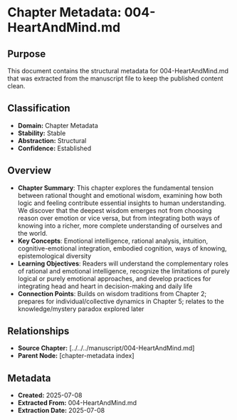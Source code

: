 # Chapter Metadata: 004-HeartAndMind.md

## Purpose
This document contains the structural metadata for 004-HeartAndMind.md that was extracted from the manuscript file to keep the published content clean.

## Classification
- **Domain:** Chapter Metadata
- **Stability:** Stable
- **Abstraction:** Structural
- **Confidence:** Established

## Overview
- **Chapter Summary**: This chapter explores the fundamental tension between rational thought and emotional wisdom, examining how both logic and feeling contribute essential insights to human understanding. We discover that the deepest wisdom emerges not from choosing reason over emotion or vice versa, but from integrating both ways of knowing into a richer, more complete understanding of ourselves and the world.
- **Key Concepts**: Emotional intelligence, rational analysis, intuition, cognitive-emotional integration, embodied cognition, ways of knowing, epistemological diversity
- **Learning Objectives**: Readers will understand the complementary roles of rational and emotional intelligence, recognize the limitations of purely logical or purely emotional approaches, and develop practices for integrating head and heart in decision-making and daily life
- **Connection Points**: Builds on wisdom traditions from Chapter 2; prepares for individual/collective dynamics in Chapter 5; relates to the knowledge/mystery paradox explored later


## Relationships
- **Source Chapter:** [../../../manuscript/004-HeartAndMind.md]
- **Parent Node:** [chapter-metadata index]

## Metadata
- **Created:** 2025-07-08
- **Extracted From:** 004-HeartAndMind.md
- **Extraction Date:** 2025-07-08
